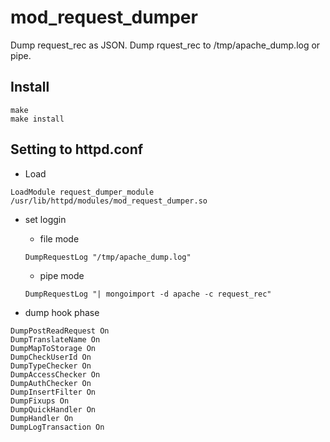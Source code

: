 # mod_request_dumper
Dump request_rec as JSON. Dump rquest_rec to /tmp/apache_dump.log or pipe.

## Install
```
make
make install
```

## Setting to httpd.conf
- Load
```
LoadModule request_dumper_module /usr/lib/httpd/modules/mod_request_dumper.so
```

- set loggin
    - file mode
    ```
    DumpRequestLog "/tmp/apache_dump.log"
    ```

    - pipe mode
    ```
    DumpRequestLog "| mongoimport -d apache -c request_rec"
    ```

- dump hook phase
```
DumpPostReadRequest On
DumpTranslateName On
DumpMapToStorage On
DumpCheckUserId On
DumpTypeChecker On
DumpAccessChecker On
DumpAuthChecker On
DumpInsertFilter On
DumpFixups On
DumpQuickHandler On
DumpHandler On
DumpLogTransaction On
```
